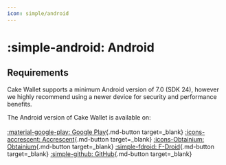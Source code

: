 ```yaml
---
icon: simple/android
---
```


# :simple-android: Android

## Requirements

Cake Wallet supports a minimum Android version of 7.0 (SDK 24), however we highly recommend using a newer device for security and performance benefits.

The Android version of Cake Wallet is available on:
<br>
<br>
[:material-google-play: Google Play](https://play.google.com/store/apps/details?id=com.cakewallet.cake_wallet){.md-button target=_blank}
[:icons-accrescent: Accrescent](accrescent.md){.md-button target=_blank}
[:icons-Obtainium: Obtainium](obtainium.md){.md-button target=_blank}
[:simple-fdroid: F-Droid](fdroid.md){.md-button target=_blank}
[:simple-github: GitHub](https://github.com/cake-tech/cake_wallet/releases/latest){.md-button target=_blank}
